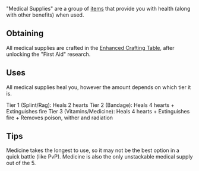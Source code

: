 "Medical Supplies" are a group of [items](https://github.com/Slimefun/Slimefun4/wiki/Items) that provide you with health (along with other benefits) when used.

## Obtaining
All medical supplies are crafted in the [Enhanced Crafting Table](https://github.com/Slimefun/Slimefun4/wiki/Enhanced-Crafting-Table), after unlocking the "First Aid" research.

## Uses

All medical supplies heal you, however the amount depends on which tier it is.

Tier 1 (Splint/Rag): Heals 2 hearts
Tier 2 (Bandage): Heals 4 hearts + Extinguishes fire
Tier 3 (Vitamins/Medicine): Heals 4 hearts + Extinguishes fire + Removes poison, wither and radiation

## Tips

Medicine takes the longest to use, so it may not be the best option in a quick battle (like PvP).
Medicine is also the only unstackable medical supply out of the 5.
